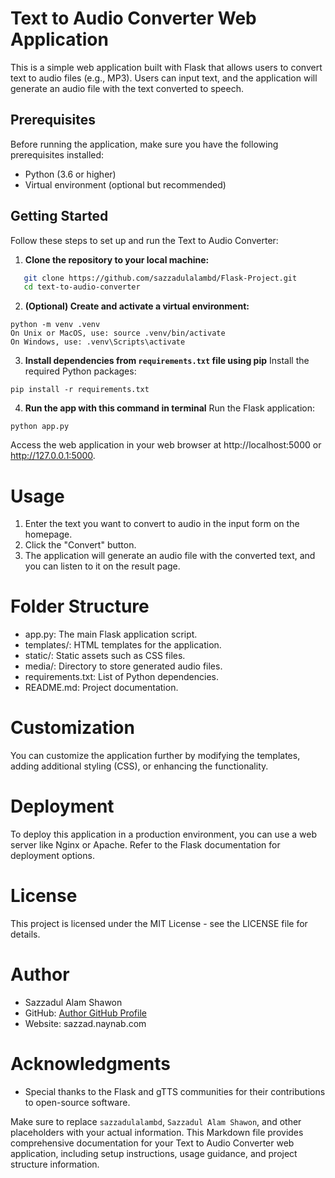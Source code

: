 # Text to Audio Converter Web Application

This is a simple web application built with Flask that allows users to convert text to audio files (e.g., MP3). Users can input text, and the application will generate an audio file with the text converted to speech.

## Prerequisites

Before running the application, make sure you have the following prerequisites installed:

- Python (3.6 or higher)
- Virtual environment (optional but recommended)

## Getting Started

Follow these steps to set up and run the Text to Audio Converter:

1. **Clone the repository to your local machine:**

```bash
   git clone https://github.com/sazzadulalambd/Flask-Project.git
   cd text-to-audio-converter
```

2. **(Optional) Create and activate a virtual environment:**

```
python -m venv .venv
On Unix or MacOS, use: source .venv/bin/activate
On Windows, use: .venv\Scripts\activate
```

3. **Install dependencies from `requirements.txt` file using pip**
Install the required Python packages:

```
pip install -r requirements.txt
```

4. **Run the app with this command in terminal**
Run the Flask application:

```
python app.py
```

Access the web application in your web browser at http://localhost:5000 or http://127.0.0.1:5000.

# Usage

1. Enter the text you want to convert to audio in the input form on the homepage.
2. Click the "Convert" button.
3. The application will generate an audio file with the converted text, and you can listen to it on the result page.

# Folder Structure
- app.py: The main Flask application script.
- templates/: HTML templates for the application.
- static/: Static assets such as CSS files.
- media/: Directory to store generated audio files.
- requirements.txt: List of Python dependencies.
- README.md: Project documentation.

# Customization
You can customize the application further by modifying the templates, adding additional styling (CSS), or enhancing the functionality.

# Deployment

To deploy this application in a production environment, you can use a web server like Nginx or Apache. Refer to the Flask documentation for deployment options.

# License

This project is licensed under the MIT License - see the LICENSE file for details.

# Author

- Sazzadul Alam Shawon
- GitHub: [Author GitHub Profile](https://github.com/sazzadulalambd)
- Website: sazzad.naynab.com

# Acknowledgments

- Special thanks to the Flask and gTTS communities for their contributions to open-source software.

Make sure to replace `sazzadulalambd`, `Sazzadul Alam Shawon`, and other placeholders with your actual information. This Markdown file provides comprehensive documentation for your Text to Audio Converter web application, including setup instructions, usage guidance, and project structure information.
